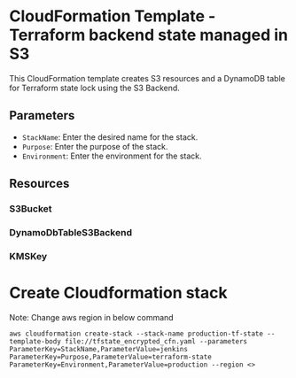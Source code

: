 # CloudFormation Template - Terraform backend state managed in S3

This CloudFormation template creates S3 resources and a DynamoDB table for Terraform state lock using the S3 Backend.

## Parameters

- `StackName`: Enter the desired name for the stack.
- `Purpose`: Enter the purpose of the stack.
- `Environment`: Enter the environment for the stack.

## Resources

### S3Bucket

### DynamoDbTableS3Backend

### KMSKey

# Create Cloudformation stack

Note: Change aws region in below command

```
aws cloudformation create-stack --stack-name production-tf-state --template-body file://tfstate_encrypted_cfn.yaml --parameters ParameterKey=StackName,ParameterValue=jenkins ParameterKey=Purpose,ParameterValue=terraform-state ParameterKey=Environment,ParameterValue=production --region <>
```